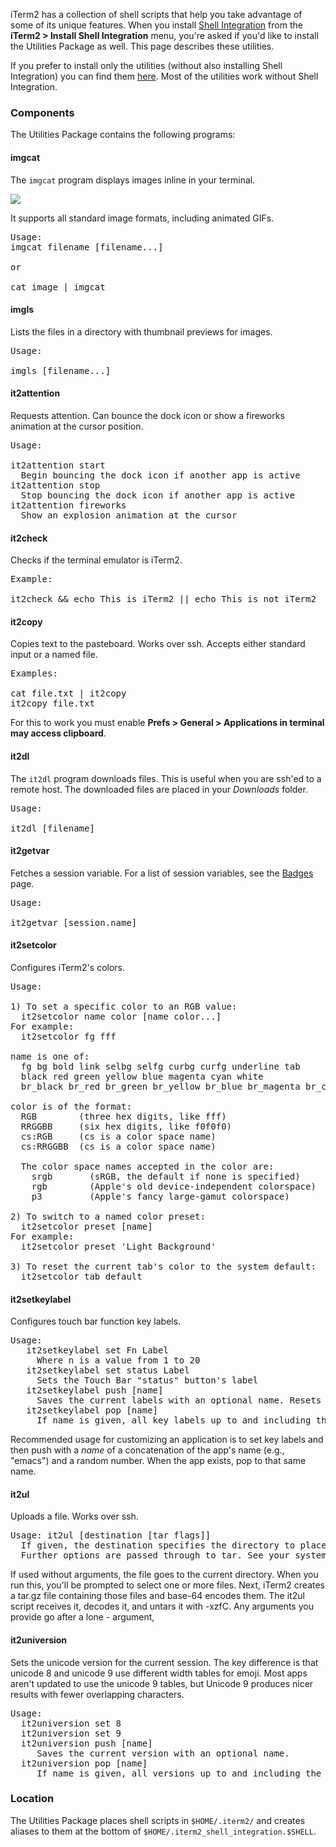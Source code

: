 iTerm2 has a collection of shell scripts that help you take advantage of some of its unique features. When you install <a href="documentation-shell-integration.html">Shell Integration</a> from the **iTerm2 > Install Shell Integration** menu, you're asked if you'd like to install the Utilities Package as well. This page describes these utilities.

If you prefer to install only the utilities (without also installing Shell Integration) you can find them <a href="https://github.com/gnachman/iTerm2-shell-integration/tree/main/utilities">here</a>. Most of the utilities work without Shell Integration.
 
### Components

The Utilities Package contains the following programs:

#### imgcat

The `imgcat` program displays images inline in your terminal.

<img src="images/inline_image_sparky_demo.png">

It supports all standard image formats, including animated GIFs.

<pre>
Usage:
imgcat filename [filename...]

or

cat image | imgcat
</pre>

#### imgls

Lists the files in a directory with thumbnail previews for images.

<pre>
Usage:

imgls [filename...]
</pre>

#### it2attention

Requests attention. Can bounce the dock icon or show a fireworks animation at the cursor position.

<pre>
Usage:

it2attention start
  Begin bouncing the dock icon if another app is active
it2attention stop
  Stop bouncing the dock icon if another app is active
it2attention fireworks
  Show an explosion animation at the cursor
</pre>

#### it2check

Checks if the terminal emulator is iTerm2.

<pre>
Example:

it2check && echo This is iTerm2 || echo This is not iTerm2
</pre>

#### it2copy

Copies text to the pasteboard. Works over ssh. Accepts either standard input or a named file.

<pre>
Examples:

cat file.txt | it2copy
it2copy file.txt
</pre>

For this to work you must enable **Prefs > General > Applications in terminal may access clipboard**.

#### it2dl

The `it2dl` program downloads files. This is useful when you are ssh'ed to a remote host. The downloaded files are placed in your *Downloads* folder.

<pre>
Usage:

it2dl [filename]
</pre>

#### it2getvar

Fetches a session variable. For a list of session variables, see the <a href="documentation-badges.html">Badges</a> page.

<pre>
Usage:

it2getvar [session.name]
</pre>

#### it2setcolor

Configures iTerm2's colors.

<pre>
Usage:

1) To set a specific color to an RGB value:
  it2setcolor name color [name color...]
For example:
  it2setcolor fg fff

name is one of:
  fg bg bold link selbg selfg curbg curfg underline tab
  black red green yellow blue magenta cyan white
  br_black br_red br_green br_yellow br_blue br_magenta br_cyan br_white

color is of the format:
  RGB        (three hex digits, like fff)
  RRGGBB     (six hex digits, like f0f0f0)
  cs:RGB     (cs is a color space name)
  cs:RRGGBB  (cs is a color space name)

  The color space names accepted in the color are:
    srgb       (sRGB, the default if none is specified)
    rgb        (Apple's old device-independent colorspace)
    p3         (Apple's fancy large-gamut colorspace)

2) To switch to a named color preset:
  it2setcolor preset [name]
For example:
  it2setcolor preset 'Light Background'

3) To reset the current tab's color to the system default:
  it2setcolor tab default
</pre>

#### it2setkeylabel

Configures touch bar function key labels.

<pre>
Usage:
   it2setkeylabel set Fn Label
     Where n is a value from 1 to 20
   it2setkeylabel set status Label
     Sets the Touch Bar "status" button's label
   it2setkeylabel push [name]
     Saves the current labels with an optional name. Resets labels to their default value, unless name begins with a . character.
   it2setkeylabel pop [name]
     If name is given, all key labels up to and including the one with the matching name are popped.
</pre>

Recommended usage for customizing an application is to set key labels and then push with a *name* of a concatenation of the app's name (e.g., "emacs") and a random number. When the app exists, pop to that same name.

#### it2ul

Uploads a file. Works over ssh.

<pre>
Usage: it2ul [destination [tar flags]]
  If given, the destination specifies the directory to place downloaded files.
  Further options are passed through to tar. See your system's manpage for tar for details.
</pre>

If used without arguments, the file goes to the current directory. When you run this, you'll be prompted to select one or more files. Next, iTerm2 creates a tar.gz file containing those files and base-64 encodes them. The it2ul script receives it, decodes it, and untars it with -xzfC. Any arguments you provide go after a lone - argument,

#### it2universion

Sets the unicode version for the current session. The key difference is that unicode 8 and unicode 9 use different width tables for emoji. Most apps aren't updated to use the unicode 9 tables, but Unicode 9 produces nicer results with fewer overlapping characters.

<pre>
Usage:
  it2universion set 8
  it2universion set 9
  it2universion push [name]
     Saves the current version with an optional name.
  it2universion pop [name]
     If name is given, all versions up to and including the one with the matching name are popped.
</pre>


### Location

The Utilities Package places shell scripts in `$HOME/.iterm2/` and creates aliases to them at the bottom of `$HOME/.iterm2_shell_integration.$SHELL`.
